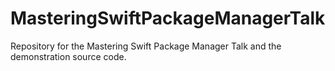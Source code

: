 # MasteringSwiftPackageManagerTalk
Repository for the Mastering Swift Package Manager Talk and the demonstration source code.
